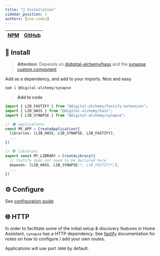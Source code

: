 ```yaml
---
title: "🚀 Installation"
sidebar_position: 1
authors: [zoe-codez]
---
```


| [NPM](https://www.npmjs.com/package/@digital-alchemy/synapse) | [GitHub](https://github.com/Digital-Alchemy-TS/synapse) |
| --- | --- |

## 💾 Install

> **Attention**:
> Depends on  [@digital-alchemy/hass](/docs/home-automation/hass/) and the [synapse custom component](/docs/home-automation/synapse/extension)

Add as a dependency, and add to your imports. Nice and easy

```bash
npm i @digital-alchemy/synapse
```

> **Add to code**

```typescript
import { LIB_FASTIFY } from "@digital-alchemy/fastify-extension";
import { LIB_HASS } from "@digital-alchemy/hass";
import { LIB_SYNAPSE } from "@digital-alchemy/synapse";

// 🏘️ applications
const MY_APP = CreateApplication({
  libraries: [LIB_HASS, LIB_SYNAPSE, LIB_FASTIFY],
  ...
})

// 📚 libraries
export const MY_LIBRARY = CreateLibrary({
  // fastify does not need to be declared here
  depends: [LIB_HASS, LIB_SYNAPSE/*, LIB_FASTIFY*/],
  ...
})
```

## ⚙️ Configure

See [configuration guide](./configuration)

## 🌐 HTTP

In order to facilitate some of the initial setup & discovery features in Home Assistant, `synapse` has a HTTP dependency.
See [fastify](/docs/support/fastify/) documentation for notes on how to configure / add your own routes.

Applications will use port `3000` by default.
